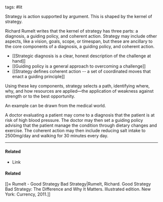 tags: #lit 

Strategy is action supported by argument. This is shaped by the kernel of strategy. 

Richard Rumelt writes that the kernel of strategy has three parts: a diagnosis, a guiding policy, and coherent action. Strategy may include other aspects, like a vision, goals, scope, or timespan, but these are ancillary to the core components of a diagnosis, a guiding policy, and coherent action. 

- [[Strategic diagnosis is a clear, honest description of the challenge at hand]]
- [[Guiding policy is a general approach to overcoming a challenge]]
- [[Strategy defines coherent action -- a set of coordinated moves that enact a guiding principle]]

Using these key components, strategy selects a path, identifying where, why, and how resources are applied—the application of weakness against strength or to the best opportunity.

An example can be drawn from the medical world. 

A doctor evaluating a patient may come to a diagnosis that the patient is at risk of high blood pressure. The doctor may then set a guiding policy advising that the patient manage the condition through dietary changes and exercise. The coherent action may then include reducing salt intake to 2500mg/day and walking for 30 minutes every day. 

---
#### Related
- Link

#### Related
[[≈ Rumelt - Good Strategy Bad Strategy|Rumelt, Richard. Good Strategy Bad Strategy: The Difference and Why It Matters. Illustrated edition. New York: Currency, 2011.]]
